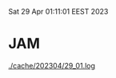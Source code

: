 Sat 29 Apr 01:11:01 EEST 2023
# JAM
<a href='./cache/202304/29_01.log'>./cache/202304/29_01.log</a>
